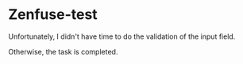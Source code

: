 # Zenfuse-test

Unfortunately, I didn't have time to do the validation of the input field.

Otherwise, the task is completed.
